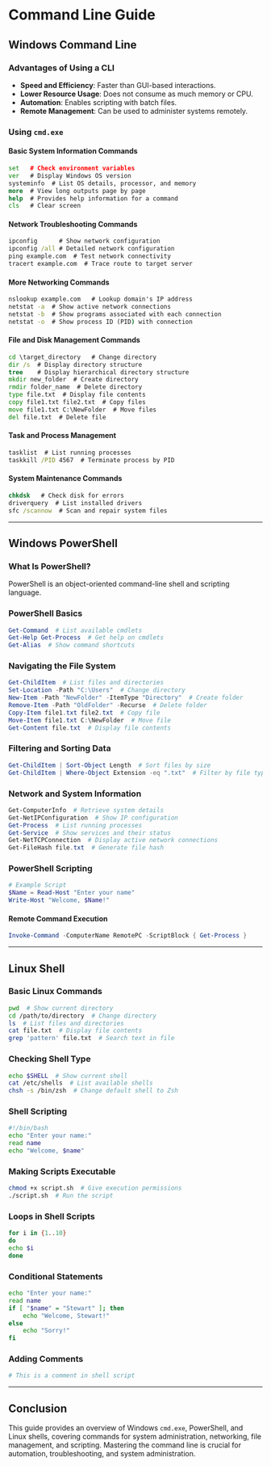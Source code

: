 # Command Line Guide

## Windows Command Line

### Advantages of Using a CLI
- **Speed and Efficiency**: Faster than GUI-based interactions.
- **Lower Resource Usage**: Does not consume as much memory or CPU.
- **Automation**: Enables scripting with batch files.
- **Remote Management**: Can be used to administer systems remotely.

### Using `cmd.exe`
#### Basic System Information Commands
```cmd
set   # Check environment variables
ver   # Display Windows OS version
systeminfo  # List OS details, processor, and memory
more  # View long outputs page by page
help  # Provides help information for a command
cls   # Clear screen
```

#### Network Troubleshooting Commands
```cmd
ipconfig      # Show network configuration
ipconfig /all # Detailed network configuration
ping example.com  # Test network connectivity
tracert example.com  # Trace route to target server
```

#### More Networking Commands
```cmd
nslookup example.com   # Lookup domain's IP address
netstat -a  # Show active network connections
netstat -b  # Show programs associated with each connection
netstat -o  # Show process ID (PID) with connection
```

#### File and Disk Management Commands
```cmd
cd \target_directory   # Change directory
dir /s  # Display directory structure
tree    # Display hierarchical directory structure
mkdir new_folder  # Create directory
rmdir folder_name  # Delete directory
type file.txt  # Display file contents
copy file1.txt file2.txt  # Copy files
move file1.txt C:\NewFolder  # Move files
del file.txt  # Delete file
```

#### Task and Process Management
```cmd
tasklist  # List running processes
taskkill /PID 4567  # Terminate process by PID
```

#### System Maintenance Commands
```cmd
chkdsk   # Check disk for errors
driverquery  # List installed drivers
sfc /scannow  # Scan and repair system files
```

---

## Windows PowerShell

### What Is PowerShell?
PowerShell is an object-oriented command-line shell and scripting language.

### PowerShell Basics
```powershell
Get-Command  # List available cmdlets
Get-Help Get-Process  # Get help on cmdlets
Get-Alias  # Show command shortcuts
```

### Navigating the File System
```powershell
Get-ChildItem  # List files and directories
Set-Location -Path "C:\Users"  # Change directory
New-Item -Path "NewFolder" -ItemType "Directory"  # Create folder
Remove-Item -Path "OldFolder" -Recurse  # Delete folder
Copy-Item file1.txt file2.txt  # Copy file
Move-Item file1.txt C:\NewFolder  # Move file
Get-Content file.txt  # Display file contents
```

### Filtering and Sorting Data
```powershell
Get-ChildItem | Sort-Object Length  # Sort files by size
Get-ChildItem | Where-Object Extension -eq ".txt"  # Filter by file type
```

### Network and System Information
```powershell
Get-ComputerInfo  # Retrieve system details
Get-NetIPConfiguration  # Show IP configuration
Get-Process  # List running processes
Get-Service  # Show services and their status
Get-NetTCPConnection  # Display active network connections
Get-FileHash file.txt  # Generate file hash
```

### PowerShell Scripting
```powershell
# Example Script
$Name = Read-Host "Enter your name"
Write-Host "Welcome, $Name!"
```

#### Remote Command Execution
```powershell
Invoke-Command -ComputerName RemotePC -ScriptBlock { Get-Process }
```

---

## Linux Shell

### Basic Linux Commands
```bash
pwd  # Show current directory
cd /path/to/directory  # Change directory
ls  # List files and directories
cat file.txt  # Display file contents
grep 'pattern' file.txt  # Search text in file
```

### Checking Shell Type
```bash
echo $SHELL  # Show current shell
cat /etc/shells  # List available shells
chsh -s /bin/zsh  # Change default shell to Zsh
```

### Shell Scripting
```bash
#!/bin/bash
echo "Enter your name:"
read name
echo "Welcome, $name"
```

### Making Scripts Executable
```bash
chmod +x script.sh  # Give execution permissions
./script.sh  # Run the script
```

### Loops in Shell Scripts
```bash
for i in {1..10}
do
echo $i
done
```

### Conditional Statements
```bash
echo "Enter your name:"
read name
if [ "$name" = "Stewart" ]; then
    echo "Welcome, Stewart!"
else
    echo "Sorry!"
fi
```

### Adding Comments
```bash
# This is a comment in shell script
```

---

## Conclusion
This guide provides an overview of Windows `cmd.exe`, PowerShell, and Linux shells, covering commands for system administration, networking, file management, and scripting. Mastering the command line is crucial for automation, troubleshooting, and system administration.

